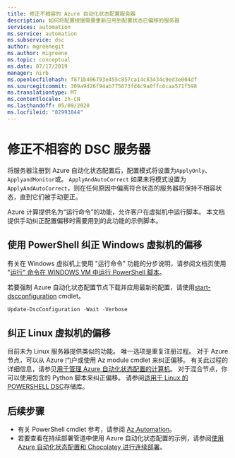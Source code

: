 ```yaml
---
title: 修正不相容的 Azure 自动化状态配置服务器
description: 如何将配置根据需要重新应用到配置状态已偏移的服务器
services: automation
ms.service: automation
ms.subservice: dsc
author: mgreenegit
ms.author: migreene
ms.topic: conceptual
ms.date: 07/17/2019
manager: nirb
ms.openlocfilehash: f871b406793e455c857ca14c83434c9ed3e004df
ms.sourcegitcommit: 309a9d26f94ab775673fd4c9a0ffc6caa571f598
ms.translationtype: MT
ms.contentlocale: zh-CN
ms.lasthandoff: 05/09/2020
ms.locfileid: "82993844"
---
```

# <a name="remediate-noncompliant-dsc-servers"></a>修正不相容的 DSC 服务器

将服务器注册到 Azure 自动化状态配置后，配置模式将设置为`ApplyOnly`、 `ApplyandMonitor`或。 `ApplyAndAutoCorrect` 如果未将模式设置为`ApplyAndAutoCorrect`，则在任何原因中偏离符合状态的服务器将保持不相容状态，直到它们被手动更正。

Azure 计算提供名为“运行命令”的功能，允许客户在虚拟机中运行脚本。
本文档提供手动纠正配置偏移时需要用到的此功能的示例脚本。

## <a name="correct-drift-of-windows-virtual-machines-using-powershell"></a>使用 PowerShell 纠正 Windows 虚拟机的偏移

有关在 Windows 虚拟机上使用 "运行命令" 功能的分步说明，请参阅文档页使用 "[运行" 命令在 WINDOWS VM 中运行 PowerShell 脚本](/azure/virtual-machines/windows/run-command)。

若要强制 Azure 自动化状态配置节点下载并应用最新的配置，请使用[start-dscconfiguration](/powershell/module/psdesiredstateconfiguration/update-dscconfiguration) cmdlet。

```powershell
Update-DscConfiguration -Wait -Verbose
```

## <a name="correct-drift-of-linux-virtual-machines"></a>纠正 Linux 虚拟机的偏移

目前未为 Linux 服务器提供类似的功能。
唯一选项是重复注册过程。
对于 Azure 节点，可以从 Azure 门户或使用 Az module cmdlet 来纠正偏移。 有关此过程的详细信息，请参见[用于管理 Azure 自动化状态配置的计算机](automation-dsc-onboarding.md#enable-a-vm-using-azure-portal)。
对于混合节点，你可以使用包含的 Python 脚本来纠正偏移。
请参阅[适用于 Linux 的 POWERSHELL DSC](https://github.com/Microsoft/PowerShell-DSC-for-Linux#performing-dsc-operations-from-the-linux-computer)存储库。

## <a name="next-steps"></a>后续步骤

- 有关 PowerShell cmdlet 参考，请参阅 [Az.Automation](https://docs.microsoft.com/powershell/module/az.automation/?view=azps-3.7.0#automation
)。
- 若要查看在持续部署管道中使用 Azure 自动化状态配置的示例，请参阅[使用 Azure 自动化状态配置和 Chocolatey 进行连续部署](automation-dsc-cd-chocolatey.md)。